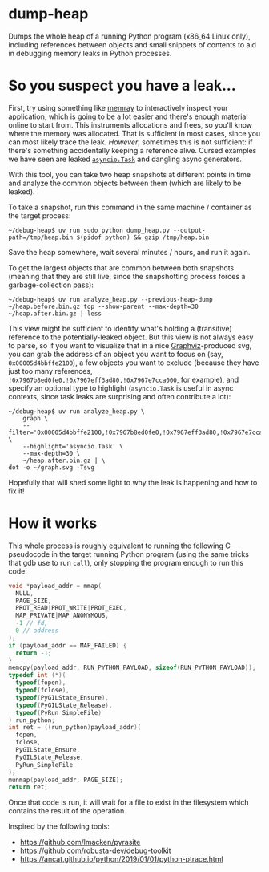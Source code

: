 dump-heap
=========

Dumps the whole heap of a running Python program (x86_64 Linux only), including
references between objects and small snippets of contents to aid in debugging
memory leaks in Python processes.

So you suspect you have a leak...
=================================

First, try using something like [memray](https://bloomberg.github.io/memray/)
to interactively inspect your application, which is going to be a lot easier
and there's enough material online to start from. This instruments allocations
and frees, so you'll know where the memory was allocated. That is sufficient in
most cases, since you can most likely trace the leak. _However_, sometimes this
is not sufficient: if there's something accidentally keeping a reference alive.
Cursed examples we have seen are leaked
[`asyncio.Task`](https://docs.python.org/3/library/asyncio-task.html#asyncio.Task)
and dangling async generators.

With this tool, you can take two heap snapshots at different points in time and
analyze the common objects between them (which are likely to be leaked).

To take a snapshot, run this command in the same machine / container as the
target process:

```shell
~/debug-heap$ uv run sudo python dump_heap.py --output-path=/tmp/heap.bin $(pidof python) && gzip /tmp/heap.bin
```

Save the heap somewhere, wait several minutes / hours, and run it again.

To get the largest objects that are common between both snapshots (meaning that
they are still live, since the snapshotting process forces a garbage-collection
pass):

```shell
~/debug-heap$ uv run analyze_heap.py --previous-heap-dump ~/heap.before.bin.gz top --show-parent --max-depth=30 ~/heap.after.bin.gz | less
```

This view might be sufficient to identify what's holding a (transitive)
reference to the potentially-leaked object. But this view is not always easy to
parse, so if you want to visualize that in a nice
[Graphviz](https://graphviz.org/)-produced svg, you can grab the address of an
object you want to focus on (say, `0x00005d4bbffe2100`), a few objects you want
to exclude (because they have just too many references,
`!0x7967b8ed0fe0,!0x7967eff3ad80,!0x7967e7cca000`, for example), and specify an
optional type to highlight (`asyncio.Task` is useful in async contexts, since
task leaks are surprising and often contribute a lot):

```shell
~/debug-heap$ uv run analyze_heap.py \
    graph \
    --filter='0x00005d4bbffe2100,!0x7967b8ed0fe0,!0x7967eff3ad80,!0x7967e7cca000' \
    --highlight='asyncio.Task' \
    --max-depth=30 \
    ~/heap.after.bin.gz | \
dot -o ~/graph.svg -Tsvg
```

Hopefully that will shed some light to why the leak is happening and how to fix
it!

How it works
============

This whole process is roughly equivalent to running the following C pseudocode
in the target running Python program (using the same tricks that gdb use to run
`call`), only stopping the program enough to run this code:

```c
void *payload_addr = mmap(
  NULL,
  PAGE_SIZE,
  PROT_READ|PROT_WRITE|PROT_EXEC,
  MAP_PRIVATE|MAP_ANONYMOUS,
  -1 // fd,
  0 // address
);
if (payload_addr == MAP_FAILED) {
  return -1;
}
memcpy(payload_addr, RUN_PYTHON_PAYLOAD, sizeof(RUN_PYTHON_PAYLOAD));
typedef int (*)(
  typeof(fopen),
  typeof(fclose),
  typeof(PyGILState_Ensure),
  typeof(PyGILState_Release),
  typeof(PyRun_SimpleFile)
) run_python;
int ret = ((run_python)payload_addr)(
  fopen,
  fclose,
  PyGILState_Ensure,
  PyGILState_Release,
  PyRun_SimpleFile
);
munmap(payload_addr, PAGE_SIZE);
return ret;
```

Once that code is run, it will wait for a file to exist in the filesystem which
contains the result of the operation.

Inspired by the following tools:

* https://github.com/lmacken/pyrasite
* https://github.com/robusta-dev/debug-toolkit
* https://ancat.github.io/python/2019/01/01/python-ptrace.html
